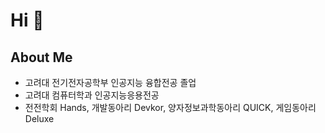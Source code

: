 # Hi 👋
## About Me
- 고려대 전기전자공학부 인공지능 융합전공 졸업
- 고려대 컴퓨터학과 인공지능응용전공 
- 전전학회 Hands, 개발동아리 Devkor, 양자정보과학동아리 QUICK, 게임동아리 Deluxe
